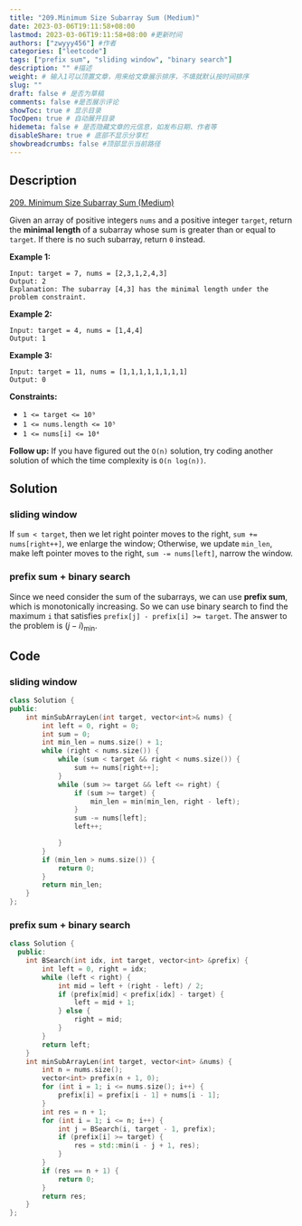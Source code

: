 ```yaml
---
title: "209.Minimum Size Subarray Sum (Medium)"
date: 2023-03-06T19:11:58+08:00
lastmod: 2023-03-06T19:11:58+08:00 #更新时间
authors: ["zwyyy456"] #作者
categories: ["leetcode"]
tags: ["prefix sum", "sliding window", "binary search"]
description: "" #描述
weight: # 输入1可以顶置文章，用来给文章展示排序，不填就默认按时间排序
slug: ""
draft: false # 是否为草稿
comments: false #是否展示评论
showToc: true # 显示目录
TocOpen: true # 自动展开目录
hidemeta: false # 是否隐藏文章的元信息，如发布日期、作者等
disableShare: true # 底部不显示分享栏
showbreadcrumbs: false #顶部显示当前路径
---
```

## Description
[209. Minimum Size Subarray Sum (Medium)](https://leetcode.com/problems/minimum-size-subarray-sum/)

Given an array of positive integers `nums` and a positive integer `target`, return the **minimal
length** of a subarray whose sum is greater than or equal to `target`. If there is no such subarray,
return `0` instead.

**Example 1:**

```
Input: target = 7, nums = [2,3,1,2,4,3]
Output: 2
Explanation: The subarray [4,3] has the minimal length under the problem constraint.

```

**Example 2:**

```
Input: target = 4, nums = [1,4,4]
Output: 1

```

**Example 3:**

```
Input: target = 11, nums = [1,1,1,1,1,1,1,1]
Output: 0

```

**Constraints:**

- `1 <= target <= 10⁹`
- `1 <= nums.length <= 10⁵`
- `1 <= nums[i] <= 10⁴`

**Follow up:** If you have figured out the `O(n)` solution, try coding another solution of which the
time complexity is `O(n log(n))`.

## Solution
### sliding window
If `sum < target`, then we let right pointer moves to the right, `sum += nums[right++]`, we enlarge the window; Otherwise, we update `min_len`, make left pointer moves to the right, `sum -= nums[left]`, narrow the window.

### prefix sum + binary search
Since we need consider the sum of the subarrays, we can use **prefix sum**, which is monotonically increasing. So we can use binary search to find the maximum `i` that satisfies `prefix[j] - prefix[i] >= target`. The answer to the problem is $(j - i)_{\min}$.

## Code
### sliding window
```cpp
class Solution {
public:
    int minSubArrayLen(int target, vector<int>& nums) {
        int left = 0, right = 0;
        int sum = 0;
        int min_len = nums.size() + 1;
        while (right < nums.size()) {
            while (sum < target && right < nums.size()) {
                sum += nums[right++];
            }
            while (sum >= target && left <= right) {
                if (sum >= target) {
                    min_len = min(min_len, right - left);
                }
                sum -= nums[left];
                left++; 

            }   
        }
        if (min_len > nums.size()) {
            return 0;
        }
        return min_len;
    }
};
```

### prefix sum + binary search
```cpp
class Solution {
  public:
    int BSearch(int idx, int target, vector<int> &prefix) {
        int left = 0, right = idx;
        while (left < right) {
            int mid = left + (right - left) / 2;
            if (prefix[mid] < prefix[idx] - target) {
                left = mid + 1;
            } else {
                right = mid;
            }
        }
        return left;
    }
    int minSubArrayLen(int target, vector<int> &nums) {
        int n = nums.size();
        vector<int> prefix(n + 1, 0);
        for (int i = 1; i <= nums.size(); i++) {
            prefix[i] = prefix[i - 1] + nums[i - 1];
        }
        int res = n + 1;
        for (int i = 1; i <= n; i++) {
            int j = BSearch(i, target - 1, prefix);
            if (prefix[i] >= target) {
                res = std::min(i - j + 1, res);
            }
        }
        if (res == n + 1) {
            return 0;
        }
        return res;
    }
};
```